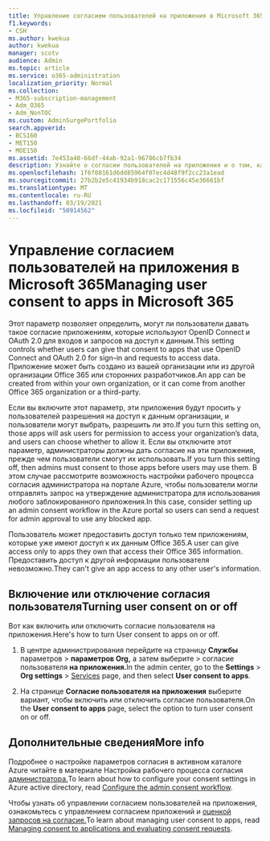 ```yaml
---
title: Управление согласием пользователей на приложения в Microsoft 365
f1.keywords:
- CSH
ms.author: kwekua
author: kwekua
manager: scotv
audience: Admin
ms.topic: article
ms.service: o365-administration
localization_priority: Normal
ms.collection:
- M365-subscription-management
- Adm_O365
- Adm_NonTOC
ms.custom: AdminSurgePortfolio
search.appverid:
- BCS160
- MET150
- MOE150
ms.assetid: 7e453a40-66df-44ab-92a1-96786cb7fb34
description: Узнайте о согласии пользователей на приложения и о том, как включить их, чтобы позволить сторонним приложениям получать доступ к данным Microsoft 365 пользователей.
ms.openlocfilehash: 1f6f08161d6dd85964f07ec4d48f9f2cc23a1ead
ms.sourcegitcommit: 27b2b2e5c41934b918cac2c171556c45e36661bf
ms.translationtype: MT
ms.contentlocale: ru-RU
ms.lasthandoff: 03/19/2021
ms.locfileid: "50914562"
---
```

# <a name="managing-user-consent-to-apps-in-microsoft-365"></a><span data-ttu-id="3a057-103">Управление согласием пользователей на приложения в Microsoft 365</span><span class="sxs-lookup"><span data-stu-id="3a057-103">Managing user consent to apps in Microsoft 365</span></span>

<span data-ttu-id="3a057-104">Этот параметр позволяет определить, могут ли пользователи давать такое согласие приложениям, которые используют OpenID Connect и OAuth 2.0 для входов и запросов на доступ к данным.</span><span class="sxs-lookup"><span data-stu-id="3a057-104">This setting controls whether users can give that consent to apps that use OpenID Connect and OAuth 2.0 for sign-in and requests to access data.</span></span> <span data-ttu-id="3a057-105">Приложение может быть создано из вашей организации или из другой организации Office 365 или сторонних разработчиков.</span><span class="sxs-lookup"><span data-stu-id="3a057-105">An app can be created from within your own organization, or it can come from another Office 365 organization or a third-party.</span></span>

<span data-ttu-id="3a057-106">Если вы включите этот параметр, эти приложения будут просить у пользователей разрешения на доступ к данным организации, и пользователи могут выбрать, разрешить ли это.</span><span class="sxs-lookup"><span data-stu-id="3a057-106">If you turn this setting on, those apps will ask users for permission to access your organization’s data, and users can choose whether to allow it.</span></span> <span data-ttu-id="3a057-107">Если вы отключите этот параметр, администраторы должны дать согласие на эти приложения, прежде чем пользователи смогут их использовать.</span><span class="sxs-lookup"><span data-stu-id="3a057-107">If you turn this setting off, then admins must consent to those apps before users may use them.</span></span> <span data-ttu-id="3a057-108">В этом случае рассмотрите возможность настройки рабочего процесса согласия администратора на портале Azure, чтобы пользователи могли отправлять запрос на утверждение администратора для использования любого заблокированного приложения.</span><span class="sxs-lookup"><span data-stu-id="3a057-108">In this case, consider setting up an admin consent workflow in the Azure portal so users can send a request for admin approval to use any blocked app.</span></span>

<span data-ttu-id="3a057-109">Пользователь может предоставить доступ только тем приложениям, которые уже имеют доступ к их данным Office 365.</span><span class="sxs-lookup"><span data-stu-id="3a057-109">A user can give access only to apps they own that access their Office 365 information.</span></span> <span data-ttu-id="3a057-110">Предоставить доступ к другой информации пользователя невозможно.</span><span class="sxs-lookup"><span data-stu-id="3a057-110">They can't give an app access to any other user's information.</span></span>

## <a name="turning-user-consent-on-or-off"></a><span data-ttu-id="3a057-111">Включение или отключение согласия пользователя</span><span class="sxs-lookup"><span data-stu-id="3a057-111">Turning user consent on or off</span></span>
<span data-ttu-id="3a057-112"><a name="__toc379982114"> </a></span><span class="sxs-lookup"><span data-stu-id="3a057-112"><a name="__toc379982114"> </a></span></span>

<span data-ttu-id="3a057-113">Вот как включить или отключить согласие пользователя на приложения.</span><span class="sxs-lookup"><span data-stu-id="3a057-113">Here's how to turn User consent to apps on or off.</span></span>

1. <span data-ttu-id="3a057-114">В центре администрирования перейдите на страницу **Службы** параметров \> **параметров Org,** а затем выберите  >  [](https://go.microsoft.com/fwlink/p/?linkid=2053743) согласие пользователя **на приложения.**</span><span class="sxs-lookup"><span data-stu-id="3a057-114">In the admin center, go to the **Settings** \> **Org settings** > [Services](https://go.microsoft.com/fwlink/p/?linkid=2053743) page, and then select **User consent to apps**.</span></span>

2. <span data-ttu-id="3a057-115">На странице **Согласие пользователя на приложения** выберите вариант, чтобы включить или отключить согласие пользователя.</span><span class="sxs-lookup"><span data-stu-id="3a057-115">On the **User consent to apps** page, select the option to turn user consent on or off.</span></span>

## <a name="more-info"></a><span data-ttu-id="3a057-116">Дополнительные сведения</span><span class="sxs-lookup"><span data-stu-id="3a057-116">More info</span></span>
<span data-ttu-id="3a057-117"><a name="__toc379982114"> </a></span><span class="sxs-lookup"><span data-stu-id="3a057-117"><a name="__toc379982114"> </a></span></span>

<span data-ttu-id="3a057-118">Подробнее о настройке параметров согласия в активном каталоге Azure читайте в материале Настройка рабочего процесса согласия [администратора.](/azure/active-directory/manage-apps/configure-admin-consent-workflow)</span><span class="sxs-lookup"><span data-stu-id="3a057-118">To learn about how to configure your consent settings in Azure active directory, read [Configure the admin consent workflow](/azure/active-directory/manage-apps/configure-admin-consent-workflow).</span></span>

<span data-ttu-id="3a057-119">Чтобы узнать об управлении согласием пользователей на приложения, ознакомьтесь с управлением согласием приложений и [оценкой запросов на согласие.](/azure/active-directory/manage-apps/manage-consent-requests)</span><span class="sxs-lookup"><span data-stu-id="3a057-119">To learn about managing user consent to apps, read [Managing consent to applications and evaluating consent requests](/azure/active-directory/manage-apps/manage-consent-requests).</span></span>